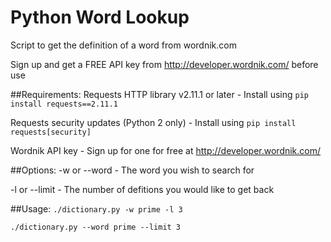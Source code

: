 # Python Word Lookup

Script to get the definition of a word from wordnik.com

Sign up and get a FREE API key from http://developer.wordnik.com/ before use

##Requirements:
Requests HTTP library v2.11.1 or later - Install using `pip install requests==2.11.1`

Requests security updates (Python 2 only) - Install using `pip install requests[security]`

Wordnik API key - Sign up for one for free at http://developer.wordnik.com/


##Options:
-w or --word - The word you wish to search for

-l or --limit - The number of defitions you would like to get back

##Usage:
``./dictionary.py -w prime -l 3``

``./dictionary.py --word prime --limit 3``
